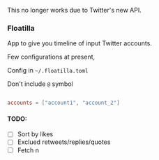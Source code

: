 <!-- @format -->

This no longer works due to Twitter's new API. 

### Floatilla

App to give you timeline of input Twitter accounts.

Few configurations at present,

Config in `~/.floatilla.toml`

Don't include `@` symbol

```toml

accounts = ["account1", "account_2"]

```

#### TODO:

-   [ ] Sort by likes
-   [ ] Exclued retweets/replies/quotes
-   [ ] Fetch n
